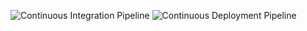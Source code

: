 ![Continuous Integration Pipeline](https://github.com/namic-io/github-actions-playground/workflows/workflows/continuous-integration/badge.svg)
![Continuous Deployment Pipeline](https://github.com/namic-io/github-actions-playground/workflows/continuous-deployment/badge.svg)